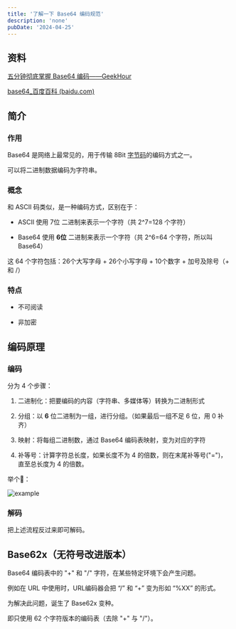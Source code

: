 ```yaml
---
title: '了解一下 Base64 编码规范'
description: 'none'
pubDate: '2024-04-25'
---
```


## 资料

[五分钟彻底掌握 Base64 编码——GeekHour](https://b23.tv/GOkWaSK)

[base64_百度百科 (baidu.com)](https://baike.baidu.com/item/base64/8545775?fr=ge_ala)

## 简介

### 作用

Base64 是网络上最常见的，用于传输 8Bit [字节码](https://baike.baidu.com/item/%E5%AD%97%E8%8A%82%E7%A0%81/9953683?fromModule=lemma_inlink)的编码方式之一。

可以将二进制数据编码为字符串。

### 概念

和 ASCII 码类似，是一种编码方式，区别在于：

- ASCII 使用 7位 二进制来表示一个字符（共 2^7=128 个字符）

- Base64 使用 **6位** 二进制来表示一个字符（共 2^6=64 个字符，所以叫 Base64）
  
  

这 64 个字符包括：26个大写字母 + 26个小写字母 + 10个数字 + 加号及除号（+ 和 /）

### 特点

- 不可阅读

- 非加密

## 编码原理

### 编码

分为 4 个步骤：

1. 二进制化：把要编码的内容（字符串、多媒体等）转换为二进制形式

2. 分组：以 **6** 位二进制为一组，进行分组。（如果最后一组不足 6 位，用 0 补齐）

3. 映射：将每组二进制数，通过 Base64 编码表映射，变为对应的字符

4. 补等号：计算字符总长度，如果长度不为 4 的倍数，则在末尾补等号("=")，直至总长度为 4 的倍数。
   
   

举个🌰：

![example](https://s2.loli.net/2024/04/25/MCOFXnr42AdWqBY.jpg)



### 解码

把上述流程反过来即可解码。



## Base62x（无符号改进版本）

Base64 编码表中的 "+" 和 "/" 字符，在某些特定环境下会产生问题。

例如在 URL 中使用时，URL编码器会把 “/” 和 “+” 变为形如 “%XX” 的形式。

为解决此问题，诞生了 Base62x 变种。

即只使用 62 个字符版本的编码表（去除 "+" 与 "/"）。
